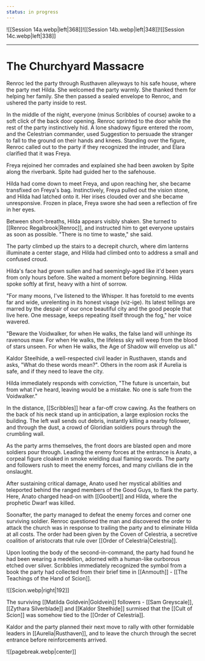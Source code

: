 ```yaml
---
status: in progress
---
```

![[Session 14a.webp|left|368]]![[Session 14b.webp|left|348]]![[Session 14c.webp|left|338]]

---------------------------------
# The Churchyard Massacre
Renroc led the party through Rusthaven alleyways to his safe house, where the party met Hilda. She welcomed the party warmly. She thanked them for helping her family. She then passed a sealed envelope to Renroc, and ushered the party inside to rest.

In the middle of the night, everyone (minus Scribbles of course) awoke to a soft click of the back door opening. Renroc sprinted to the door while the rest of the party instinctively hid. A lone shadowy figure entered the room, and the Celestrian commander, used Suggestion to persuade the stranger to fall to the ground on their hands and knees. Standing over the figure, Renroc called out to the party if they recognized the intruder, and Elara clarified that it was Freya.

Freya rejoined her comrades and explained she had been awoken by Spite along the riverbank. Spite had guided her to the safehouse.

Hilda had come down to meet Freya, and upon reaching her, she became transfixed on Freya's bag. Instinctively, Freya pulled out the vision stone, and Hilda had latched onto it. Her irises clouded over and she became unresponsive. Frozen in place, Freya swore she had seen a reflection of fire in her eyes.

Between short-breaths, Hilda appears visibly shaken. She turned to [[Renroc Regalbrook|Renroc]], and instructed him to get everyone upstairs as soon as possible. "There is no time to waste," she said.

The party climbed up the stairs to a decrepit church, where dim lanterns illuminate a center stage, and Hilda had climbed onto to address a small and confused croud.

Hilda's face had grown sullen and had seemingly-aged like it'd been years from only hours before. She waited a moment before beginning. Hilda spoke softly at first, heavy with a hint of sorrow.

"For many moons, I've listened to the Whisper. It has foretold to me events far and wide, unrelenting in its honest visage (viz-ige). Its latest tellings are marred by the despair of our once beautiful city and the good people that live here. One message, keeps repeating itself through the fog," her voice wavered.

"Beware the Voidwalker, for when He walks, the false land will unhinge its ravenous maw. For when He walks, the lifeless sky will weep from the blood of stars unseen. For when He walks, the Age of Shadow will envelop us all."

Kaldor Steelhide, a well-respected civil leader in Rusthaven, stands and asks, "What do these words mean?". Others in the room ask if Aurelia is safe, and if they need to leave the city.

Hilda immediately responds with conviction, "The future is uncertain, but from what I've heard, leaving would be a mistake. No one is safe from the Voidwalker."

In the distance, [[Scribbles]] hear a far-off crow cawing. As the feathers on the back of his neck stand up in anticipation, a large explosion rocks the building. The left wall sends out debris, instantly killing a nearby follower, and through the dust, a crowd of Gloridian soldiers pours through the crumbling wall.

As the party arms themselves, the front doors are blasted open and more soldiers pour through. Leading the enemy forces at the entrance is Anato, a corpeal figure cloaked in smoke wielding dual flaming swords. The party and followers rush to meet the enemy forces, and many civilians die in the onslaught.

After sustaining critical damage, Anato used her mystical abilities and teleported behind the ranged members of the Good Guys, to flank the party. Here, Anato charged head-on with [[Goobert]] and Hilda, where the prophetic Dwarf was killed.

Soonafter, the party managed to defeat the enemy forces and corner one surviving soldier. Renroc questioned the man and discovered the order to attack the church was in response to trailing the party and to eliminate Hilda at all costs. The order had been given by the Coven of Celestria, a secretive coalition of aristocrats that rule over [[Order of Celestria|Celestria]].

Upon looting the body of the second-in-command, the party had found he had been wearing a medellion, adorned with a human-like ourborous etched over silver. Scribbles immediately recognized the symbol from a book the party had collected from their brief time in [[Anmouth]] - [[The Teachings of the Hand of Scion]].

![[Scion.webp|right|192]]

The surviving [[Matilda Goldvein|Goldvein]] followers - [[Sam Greyscale]], [[Zythara Silverblade]] and [[Kaldor Steelhide]] surmised that the [[Cult of Scion]] was somehow tied to the [[Order of Celestria]].

Kaldor and the party planned their next move to rally with other formidable leaders in [[Aurelia|Rusthaven]], and to leave the church through the secret entrance before reinforcements arrived.

![[pagebreak.webp|center]]
